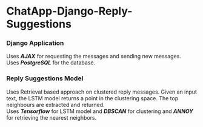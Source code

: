 # ChatApp-Django-Reply-Suggestions

### Django Application
Uses ***AJAX*** for requesting the messages and sending new messages.  
Uses ***PostgreSQL*** for the database.  

 
### Reply Suggestions Model  
Uses Retrieval based approach on clustered reply messages. Given an input text, the LSTM model returns a point in the clustering space. The top neighbours are extracted and returned.   
Uses ***Tensorflow*** for LSTM model and ***DBSCAN*** for clustering and ***ANNOY*** for retrieving the nearest neighbors.  
